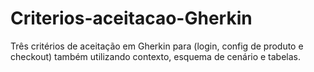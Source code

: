 # Criterios-aceitacao-Gherkin
Três critérios de aceitação em Gherkin para (login, config de produto e checkout) também utilizando contexto, esquema de cenário e tabelas. 

